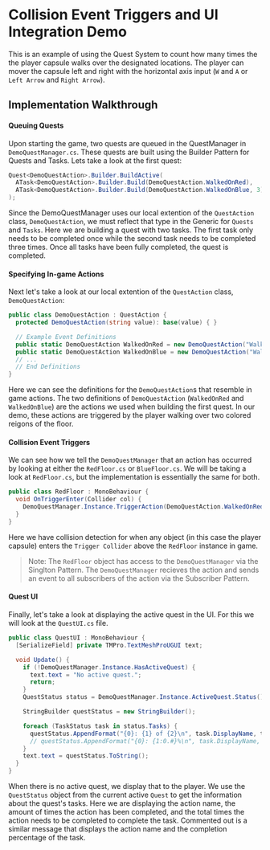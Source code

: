# Collision Event Triggers and UI Integration Demo

This is an example of using the Quest System to count how many times the the player capsule walks over the designated locations. The player can mover the capsule left and right with the horizontal axis input (`W` and `A` or `Left Arrow` and `Right Arrow`). 

## Implementation Walkthrough
#### Queuing Quests
Upon starting the game, two quests are queued in the QuestManager in `DemoQuestManager.cs`. These quests are built using the Builder Pattern for Quests and Tasks. Lets take a look at the first quest:
```cs
Quest<DemoQuestAction>.Builder.BuildActive(
  ATask<DemoQuestAction>.Builder.Build(DemoQuestAction.WalkedOnRed),
  ATask<DemoQuestAction>.Builder.Build(DemoQuestAction.WalkedOnBlue, 3)
);
```
Since the DemoQuestManager uses our local extention of the `QuestAction` class, `DemoQuestAction`, we must reflect that type in the Generic for `Quests` and `Tasks`. Here we are building a quest with two tasks. The first task only needs to be completed once while the second task needs to be completed three times. Once all tasks have been fully completed, the quest is completed.

#### Specifying In-game Actions
Next let's take a look at our local extention of the `QuestAction` class, `DemoQuestAction`:
```cs
public class DemoQuestAction : QuestAction {
  protected DemoQuestAction(string value): base(value) { }

  // Example Event Definitions
  public static DemoQuestAction WalkedOnRed = new DemoQuestAction("Walk on Red");
  public static DemoQuestAction WalkedOnBlue = new DemoQuestAction("Walk on Blue");
  // ...
  // End Definitions
}
```
Here we can see the definitions for the `DemoQuestAction`s that resemble in game actions. The two definitions of `DemoQuestAction` (`WalkedOnRed` and `WalkedOnBlue`) are the actions we used when building the first quest. In our demo, these actions are triggered by the player walking over two colored reigons of the floor.

#### Collision Event Triggers
We can see how we tell the `DemoQuestManager` that an action has occurred by looking at either the `RedFloor.cs` or `BlueFloor.cs`. We will be taking a look at `RedFloor.cs`, but the implementation is essentially the same for both.
```cs
public class RedFloor : MonoBehaviour {
  void OnTriggerEnter(Collider col) {
    DemoQuestManager.Instance.TriggerAction(DemoQuestAction.WalkedOnRed);
  }
}
```
Here we have collision detection for when any object (in this case the player capsule) enters the `Trigger Collider` above the `RedFloor` instance in game.
> Note:
> The `RedFloor` object has access to the `DemoQuestManager` via the Singlton Pattern. The `DemoQuestManager` recieves the action and sends an event to all subscribers of the action via the Subscriber Pattern.

#### Quest UI
Finally, let's take a look at displaying the active quest in the UI. For this we will look at the `QuestUI.cs` file.
```cs
public class QuestUI : MonoBehaviour {
  [SerializeField] private TMPro.TextMeshProUGUI text;

  void Update() {
    if (!DemoQuestManager.Instance.HasActiveQuest) {
      text.text = "No active quest.";
      return;
    }
    QuestStatus status = DemoQuestManager.Instance.ActiveQuest.Status();

    StringBuilder questStatus = new StringBuilder();

    foreach (TaskStatus task in status.Tasks) {
      questStatus.AppendFormat("{0}: {1} of {2}\n", task.DisplayName, task.Count, task.Total);
      // questStatus.AppendFormat("{0}: {1:0.#}%\n", task.DisplayName, task.PercentComplete);
    }
    text.text = questStatus.ToString();
  }
}
```
When there is no active quest, we display that to the player. We use the `QuestStatus` object from the current active `Quest` to get the information about the quest's tasks. Here we are displaying the action name, the amount of times the action has been completed, and the total times the action needs to be completed to complete the task. Commented out is a similar message that displays the action name and the completion percentage of the task.